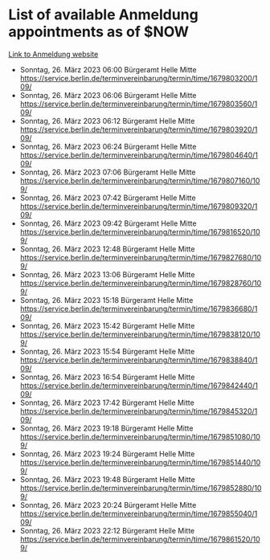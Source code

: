 # List of available Anmeldung appointments as of $NOW
[Link to Anmeldung website](https://service.berlin.de/terminvereinbarung/termin/tag.php?termin=1&anliegen[]=120686&dienstleisterlist=122210,122217,327316,122219,327312,122227,327314,122231,327346,122243,327348,122254,122252,329742,122260,329745,122262,329748,122271,327278,122273,327274,122277,327276,330436,122280,327294,122282,327290,122284,327292,122291,327270,122285,327266,122286,327264,122296,327268,150230,329760,122297,327286,122294,327284,122312,329763,122314,329775,122304,327330,122311,327334,122309,327332,317869,122281,327352,122279,329772,122283,122276,327324,122274,327326,122267,329766,122246,327318,122251,327320,122257,327322,122208,327298,122226,327300&herkunft=http%3A%2F%2Fservice.berlin.de%2Fdienstleistung%2F120686%2F)
- Sonntag, 26. März 2023 06:00 Bürgeramt Helle Mitte https://service.berlin.de/terminvereinbarung/termin/time/1679803200/109/
- Sonntag, 26. März 2023 06:06 Bürgeramt Helle Mitte https://service.berlin.de/terminvereinbarung/termin/time/1679803560/109/
- Sonntag, 26. März 2023 06:12 Bürgeramt Helle Mitte https://service.berlin.de/terminvereinbarung/termin/time/1679803920/109/
- Sonntag, 26. März 2023 06:24 Bürgeramt Helle Mitte https://service.berlin.de/terminvereinbarung/termin/time/1679804640/109/
- Sonntag, 26. März 2023 07:06 Bürgeramt Helle Mitte https://service.berlin.de/terminvereinbarung/termin/time/1679807160/109/
- Sonntag, 26. März 2023 07:42 Bürgeramt Helle Mitte https://service.berlin.de/terminvereinbarung/termin/time/1679809320/109/
- Sonntag, 26. März 2023 09:42 Bürgeramt Helle Mitte https://service.berlin.de/terminvereinbarung/termin/time/1679816520/109/
- Sonntag, 26. März 2023 12:48 Bürgeramt Helle Mitte https://service.berlin.de/terminvereinbarung/termin/time/1679827680/109/
- Sonntag, 26. März 2023 13:06 Bürgeramt Helle Mitte https://service.berlin.de/terminvereinbarung/termin/time/1679828760/109/
- Sonntag, 26. März 2023 15:18 Bürgeramt Helle Mitte https://service.berlin.de/terminvereinbarung/termin/time/1679836680/109/
- Sonntag, 26. März 2023 15:42 Bürgeramt Helle Mitte https://service.berlin.de/terminvereinbarung/termin/time/1679838120/109/
- Sonntag, 26. März 2023 15:54 Bürgeramt Helle Mitte https://service.berlin.de/terminvereinbarung/termin/time/1679838840/109/
- Sonntag, 26. März 2023 16:54 Bürgeramt Helle Mitte https://service.berlin.de/terminvereinbarung/termin/time/1679842440/109/
- Sonntag, 26. März 2023 17:42 Bürgeramt Helle Mitte https://service.berlin.de/terminvereinbarung/termin/time/1679845320/109/
- Sonntag, 26. März 2023 19:18 Bürgeramt Helle Mitte https://service.berlin.de/terminvereinbarung/termin/time/1679851080/109/
- Sonntag, 26. März 2023 19:24 Bürgeramt Helle Mitte https://service.berlin.de/terminvereinbarung/termin/time/1679851440/109/
- Sonntag, 26. März 2023 19:48 Bürgeramt Helle Mitte https://service.berlin.de/terminvereinbarung/termin/time/1679852880/109/
- Sonntag, 26. März 2023 20:24 Bürgeramt Helle Mitte https://service.berlin.de/terminvereinbarung/termin/time/1679855040/109/
- Sonntag, 26. März 2023 22:12 Bürgeramt Helle Mitte https://service.berlin.de/terminvereinbarung/termin/time/1679861520/109/

